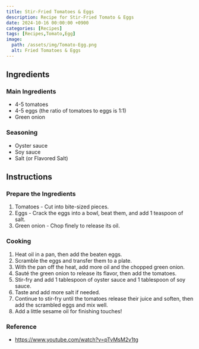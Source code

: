 ```yaml
---
title: Stir-Fried Tomatoes & Eggs
description: Recipe for Stir-Fried Tomato & Eggs
date: 2024-10-16 00:00:00 +0900
categories: [Recipes]
tags: [Recipes,Tomato,Egg]
image:
  path: /assets/img/Tomato-Egg.png
  alt: Fried Tomatoes & Eggs
---
```


## Ingredients

### Main Ingredients
- 4-5 tomatoes
- 4-5 eggs (the ratio of tomatoes to eggs is 1:1)
- Green onion

### Seasoning
- Oyster sauce
- Soy sauce
- Salt (or Flavored Salt)

## Instructions

### Prepare the Ingredients

1. Tomatoes - Cut into bite-sized pieces.
2. Eggs - Crack the eggs into a bowl, beat them, and add 1 teaspoon of salt.
3. Green onion - Chop finely to release its oil.

### Cooking

1. Heat oil in a pan, then add the beaten eggs.
2. Scramble the eggs and transfer them to a plate.
3. With the pan off the heat, add more oil and the chopped green onion.
4. Sauté the green onion to release its flavor, then add the tomatoes.
5. Stir-fry and add 1 tablespoon of oyster sauce and 1 tablespoon of soy sauce.
6. Taste and add more salt if needed.
7. Continue to stir-fry until the tomatoes release their juice and soften, then add the scrambled eggs and mix well.
8. Add a little sesame oil for finishing touches!

### Reference
- https://www.youtube.com/watch?v=pTvMsM2v1tg